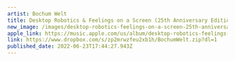 ```yaml
---
artist: Bochum Welt
title: Desktop Robotics & Feelings on a Screen (25th Anniversary Edition)
new_image: /images/desktop-robotics-feelings-on-a-screen-25th-anniversary-edition-.jpg
apple_link: https://music.apple.com/us/album/desktop-robotics-feelings-on-a-screen-25th/1627207733
link: https://www.dropbox.com/s/zp2mrwzfeu2xb1h/BochumWelt.zip?dl=1
published_date: 2022-06-23T17:44:27.943Z
---
```

